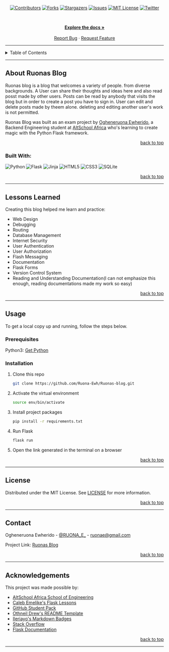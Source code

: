 <!-- Back to Top Navigation Anchor -->
<a name="readme-top"></a>

<!-- Project Shields -->
<div align="center">

  [![Contributors][contributors-shield]][contributors-url]
  [![Forks][forks-shield]][forks-url]
  [![Stargazers][stars-shield]][stars-url]
  [![Issues][issues-shield]][issues-url]
  [![MIT License][license-shield]][license-url]
  [![Twitter][twitter-shield]][twitter-url]
</div>

<br />

<div>
  <p align="center">
    <a href="https://github.com/Ruona-Ewh/Ruonas-blog#readme"><strong>Explore the docs »</strong></a>
    <br />
    <br />
    <a href="https://github.com/Ruona-Ewh/Ruonas-blog/issues">Report Bug</a>
    ·
    <a href="https://github.com/Ruona-Ewh/Ruonas-blog/issues">Request Feature</a>
  </p>
</div>

---

<!-- Table of Contents -->
<details>
  <summary>Table of Contents</summary>
  <ol>
    <li>
      <a href="#about-Ruonas-blog">About Ruonas Blog</a>
      <ul>
        <li><a href="#built-with">Built With</a></li>
      </ul>
    </li>
    <li>
      <a href="#lessons-learned">Lessons Learned</a>
    </li>
    <li>
      <a href="#usage">Usage</a>
      <ul>
        <li><a href="#prerequisites">Prerequisites</a></li>
        <li><a href="#installation">Installation</a></li>
      </ul>
    </li>    
    <li><a href="#license">License</a></li>
    <li><a href="#contact">Contact</a></li>
    <li><a href="#acknowledgments">Acknowledgments</a></li>
  </ol>
  <p align="right"><a href="#readme-top">back to top</a></p>
</details>

---

<!-- About the Blog -->
## About Ruonas Blog
Ruonas blog is a blog that welcomes a variety of people. from diverse backgrounds. A User can share their thoughts and ideas here and also read posst made by other users. Posts can be read by anybody that visits the blog but in order to create a post you have to sign in. User can edit and delete posts made by theem alone. deleting and editing another user's work is not permitted.

Ruonas Blog was built as an exam project by <a href="https://github.com/Ruona-Ewh/">Ogheneruona Ewherido</a>, a Backend Engineering student at <a href="https://altschoolafrica.com/schools/engineering">AltSchool Africa</a> who's learning to create magic with the Python Flask framework. 

<p align="right"><a href="#readme-top">back to top</a></p>

### Built With:

![Python][python]
![Flask][flask]
![Jinja][jinja]
![HTML5][html5]
![CSS3][css3]
![SQLite][sqlite]

<p align="right"><a href="#readme-top">back to top</a></p>

---
<!-- Lessons from the Project -->
## Lessons Learned

Creating this blog helped me learn and practice:
* Web Design
* Debugging
* Routing
* Database Management
* Internet Security
* User Authentication
* User Authorization
* Flash Messaging
* Documentation
* Flask Forms
* Version Control System 
* Reading and Understanding Documentation(I can not emphasize this enough, reading documentations made my work so easy)

<p align="right"><a href="#readme-top">back to top</a></p>

---

<!-- GETTING STARTED -->
## Usage

To get a local copy up and running, follow the steps below.

### Prerequisites

Python3: [Get Python](https://www.python.org/downloads/)

### Installation

1. Clone this repo
   ```sh
   git clone https://github.com/Ruona-Ewh/Ruonas-blog.git
   ```
2. Activate the virtual environment
   ```sh
   source env/bin/activate
   ```
3. Install project packages
   ```sh
   pip install -r requirements.txt
   ```
4. Run Flask
   ```sh
   flask run
   ```
5. Open the link generated in the terminal on a browser

<p align="right"><a href="#readme-top">back to top</a></p>

---

<!-- License -->
## License

Distributed under the MIT License. See <a href="https://github.com/Ruona-Ewh/Ruonas-blog/blob/main/LICENSE">LICENSE</a> for more information.

<p align="right"><a href="#readme-top">back to top</a></p>

---

<!-- Contact -->
## Contact

Ogheneruona Ewherido - [@RUONA_E_](https://twitter.com/RUONA_E_) - ruonae@gmail.com

Project Link: [Ruonas Blog](https://github.com/Ruona-Ewh/Ruonas-blog)

<p align="right"><a href="#readme-top">back to top</a></p>

---

<!-- Acknowledgements -->
## Acknowledgements

This project was made possible by:

* [AltSchool Africa School of Engineering](https://altschoolafrica.com/schools/engineering)
* [Caleb Emelike's Flask Lessons](https://github.com/CalebEmelike)
* [GitHub Student Pack](https://education.github.com/globalcampus/student)
* [Othneil Drew's README Template](https://github.com/othneildrew/Best-README-Template)
* [Ileriayo's Markdown Badges](https://github.com/Ileriayo/markdown-badges)
* [Stack Overflow](https://stackoverflow.com/)
* [Flask Documentation](https://flask.palletsprojects.com/en/2.2.x/)

<p align="right"><a href="#readme-top">back to top</a></p>

---

<!-- Markdown Links & Images -->
[contributors-shield]: https://img.shields.io/github/contributors/Ruona-Ewh/Ruonas-blog.svg?style=for-the-badge
[contributors-url]: https://github.com/Ruona-Ewh/Ruonas-blog/graphs/contributors
[forks-shield]: https://img.shields.io/github/forks/Ruona-Ewh/Ruonas-blog.svg?style=for-the-badge
[forks-url]: https://github.com/Ruona-Ewh/Ruonas-blog/network/members
[stars-shield]: https://img.shields.io/github/stars/Ruona-Ewh/Ruonas-blog.svg?style=for-the-badge
[stars-url]: https://github.com/Ruona-Ewh/Ruonas-blog/stargazers
[issues-shield]: https://img.shields.io/github/issues/Ruona-Ewh/Ruonas-blog.svg?style=for-the-badge
[issues-url]: https://github.com/Ruona-Ehw/Ruonas-blogissues
[license-shield]: https://img.shields.io/github/license/Ruona-Ewh/Ruonas-blog.svg?style=for-the-badge
[license-url]: https://github.com/Ruona-Ewh/Ruonas-blog/blob/main/LICENSE.txt
[twitter-shield]: https://img.shields.io/badge/-@RUONA_E-1ca0f1?style=for-the-badge&logo=twitter&logoColor=white&link=https://twitter.com/RUONA_E_
[twitter-url]: https://twitter.com/RUONA_E_
[python]: https://img.shields.io/badge/python-3670A0?style=for-the-badge&logo=python&logoColor=ffdd54
[flask]: https://img.shields.io/badge/flask-%23000.svg?style=for-the-badge&logo=flask&logoColor=white
[jinja]: https://img.shields.io/badge/jinja-white.svg?style=for-the-badge&logo=jinja&logoColor=black
[html5]: https://img.shields.io/badge/html5-%23E34F26.svg?style=for-the-badge&logo=html5&logoColor=white
[css3]: https://img.shields.io/badge/css3-%231572B6.svg?style=for-the-badge&logo=css3&logoColor=white
[sqlite]: https://img.shields.io/badge/sqlite-%2307405e.svg?style=for-the-badge&logo=sqlite&logoColor=white

